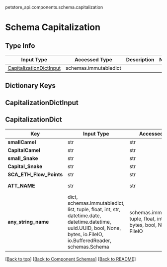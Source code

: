 petstore_api.components.schema.capitalization
# Schema Capitalization

## Type Info
Input Type | Accessed Type | Description | Notes
------------ | ------------- | ------------- | -------------
[CapitalizationDictInput](#capitalizationdictinput) | schemas.immutabledict |  |

## Dictionary Keys
## CapitalizationDictInput
## CapitalizationDict

Key | Input Type | Accessed Type | Description | Notes
------------ | ------------- | ------------- | ------------- | -------------
**smallCamel** | str | str |  | [optional]
**CapitalCamel** | str | str |  | [optional]
**small_Snake** | str | str |  | [optional]
**Capital_Snake** | str | str |  | [optional]
**SCA_ETH_Flow_Points** | str | str |  | [optional]
**ATT_NAME** | str | str | Name of the pet  | [optional]
**any_string_name** | dict, schemas.immutabledict, list, tuple, float, int, str, datetime.date, datetime.datetime, uuid.UUID, bool, None, bytes, io.FileIO, io.BufferedReader, schemas.Schema | schemas.immutabledict, tuple, float, int, str, bytes, bool, None, FileIO | any string name can be used but the value must be the correct type | [optional]

[[Back to top]](#top) [[Back to Component Schemas]](../../../README.md#Component-Schemas) [[Back to README]](../../../README.md)
